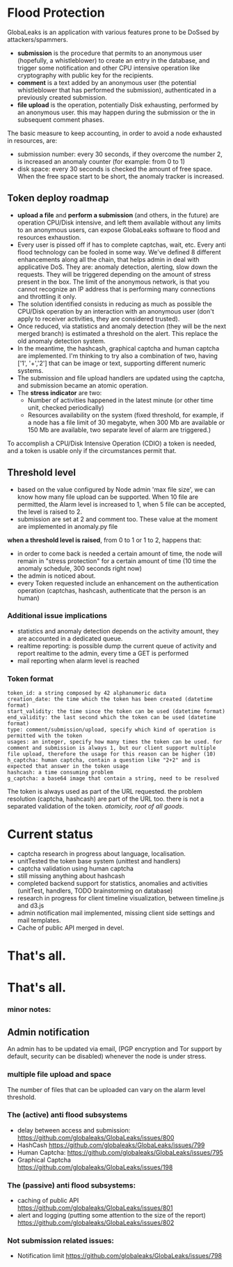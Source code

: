 # Flood Protection

GlobaLeaks is an application with various features prone to be DoSsed by attackers/spammers. 

  * **submission** is the procedure that permits to an anonymous user (hopefully, a whistleblower) to create an entry in the database, and trigger some notification and other CPU intensive operation like cryptography with public key for the recipients. 
  * **comment** is a text added by an anonymous user (the potential whistleblower that has performed the submission), authenticated in a previously created submission.
  * **file upload** is the operation, potentially Disk exhausting, performed by an anonymous user. this may happen during the submission or the in subsequent comment phases.

The basic measure to keep accounting, in order to avoid a node exhausted in resources, are:

  * submission number: every 30 seconds, if they overcome the number 2, is increased an anomaly counter (for example: from 0 to 1)
  * disk space: every 30 seconds is checked the amount of free space. When the free space start to be short, the anomaly tracker is increased.


## Token deploy roadmap

  * **upload a file** and **perform a submission** (and others, in the future) are operation CPU/Disk intensive, and left them available without any limits to an anonymous users, can expose GlobaLeaks software to flood and resources exhaustion.
  * Every user is pissed off if has to complete captchas, wait, etc. Every anti flood technology can be fooled in some way. We've defined 8 different enhancements along all the chain, that helps admin in deal with applicative DoS. They are: anomaly detection, alerting, slow down the requests. They will be triggered depending on the amount of stress present in the box. The limit of the anonymous network, is that you cannot recognize an IP address that is performing many connections and throttling it only.
  * The solution identified  consists in reducing as much as possible the CPU/Disk operation by an interaction with an anonymous user (don't apply to receiver activities, they are considered trusted).
  * Once reduced, via statistics and anomaly detection (they will be the next merged branch) is estimated a threshold on the alert. This replace the old anomaly detection system.
  * In the meantime, the hashcash, graphical captcha and human captcha are implemented. I'm thinking to try also a combination of two, having ['1', '+','2'] that can be image or text, supporting different numeric systems. 
  * The submission and file upload handlers are updated using the captcha, and submission became an atomic operation.
  * The **stress indicator** are two:
    * Number of activities happened in the latest minute (or other time unit, checked periodically)
    * Resources availability on the system (fixed threshold, for example, if a node has a file limit of 30 megabyte, when 300 Mb are available or 150 Mb are available, two separate level of alarm are triggered.)

To accomplish a CPU/Disk Intensive Operation (CDIO) a token is needed, and a token is usable only if the circumstances permit that.


## Threshold level

  * based on the value configured by Node admin 'max file size', we can know how many file upload can be supported. When 10 file are permitted, the Alarm level is increased to 1, when 5 file can be accepted, the level is raised to 2.
  * submission are set at 2 and comment too. These value at the moment are implemented in anomaly.py file

**when a threshold level is raised**, from 0 to 1 or 1 to 2, happens that:

  * in order to come back is needed a certain amount of time, the node will remain in "stress protection" for a certain amount of time (10 time the anomaly schedule, 300 seconds right now)
  * the admin is noticed about.
  * every Token requested include an enhancement on the authentication operation (captchas, hashcash, authenticate that the person is an human)

### Additional issue implications

  * statistics and anomaly detection depends on the activity amount, they are accounted in a dedicated queue.
  * realtime reporting: is possible dump the current queue of activity and report realtime to the admin, every time a GET is performed
  * mail reporting when alarm level is reached

### Token format

    token_id: a string composed by 42 alphanumeric data
    creation_date: the time which the token has been created (datetime format)
    start_validity: the time since the token can be used (datetime format)
    end_validity: the last second which the token can be used (datetime format)
    type: comment/submission/upload, specify which kind of operation is permitted with the token
    usages: an integer, specify how many times the token can be used. for comment and submission is always 1, but our client support multiple file upload, therefore the usage for this reason can be higher (10)
    h_captcha: human captcha, contain a question like "2+2" and is expected that answer in the token usage
    hashcash: a time consuming problem 
    g_captcha: a base64 image that contain a string, need to be resolved 


The token is always used as part of the URL requested. the problem resolution (captcha, hashcash) are part of the URL too. there is not a separated validation of the token. *atomicity, root of all goods*.

# Current status

  * captcha research in progress about language, localisation.
  * unitTested the token base system (unittest and handlers)
  * captcha validation using human captcha
  * still missing anything about hashcash
  * completed backend support for statistics, anomalies and activities (unitTest, handlers, TODO brainstorming on database)
  * research in progress for client timeline visualization, between timeline.js and d3.js
  * admin notification mail implemented, missing client side settings and mail templates.
  * Cache of public API merged in devel.


# That's all.
# That's all.


### minor notes:

## Admin notification

An admin has to be updated via email, (PGP encryption and Tor support by default, security can be disabled) whenever the node is under stress. 


### multiple file upload and space

The number of files that can be uploaded can vary on the alarm level threshold.


### The (active) anti flood subsystems

  * delay between access and submission: https://github.com/globaleaks/GlobaLeaks/issues/800
  * HashCash https://github.com/globaleaks/GlobaLeaks/issues/799
  * Human Captcha: https://github.com/globaleaks/GlobaLeaks/issues/795
  * Graphical Captcha https://github.com/globaleaks/GlobaLeaks/issues/198

### The (passive) anti flood subsystems:

  * caching of public API https://github.com/globaleaks/GlobaLeaks/issues/801
  * alert and logging (putting some attention to the size of the report) https://github.com/globaleaks/GlobaLeaks/issues/802
 
### Not submission related issues:

  * Notification limit https://github.com/globaleaks/GlobaLeaks/issues/798


